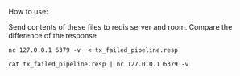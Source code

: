 How to use:

Send contents of these files to redis server and room.
Compare the difference of the response

```
nc 127.0.0.1 6379 -v  < tx_failed_pipeline.resp
```

```
cat tx_failed_pipeline.resp | nc 127.0.0.1 6379 -v
```


